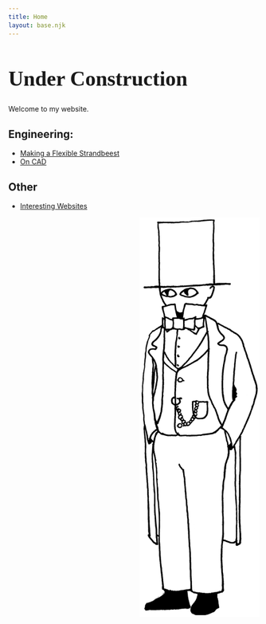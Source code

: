 ```yaml
---
title: Home
layout: base.njk
---
```


<h1 style="font-family:'Friedolin'; font-size:300%;">Under Construction</h1>

Welcome to my website.

## Engineering:
- [Making a Flexible Strandbeest](/Strandbeest)
- [On CAD](/CAD)

## Other
- [Interesting Websites](/interesting-websites)


<div style="width: 240px; justify-self: end">
<img src="mascot.png">
</div>

